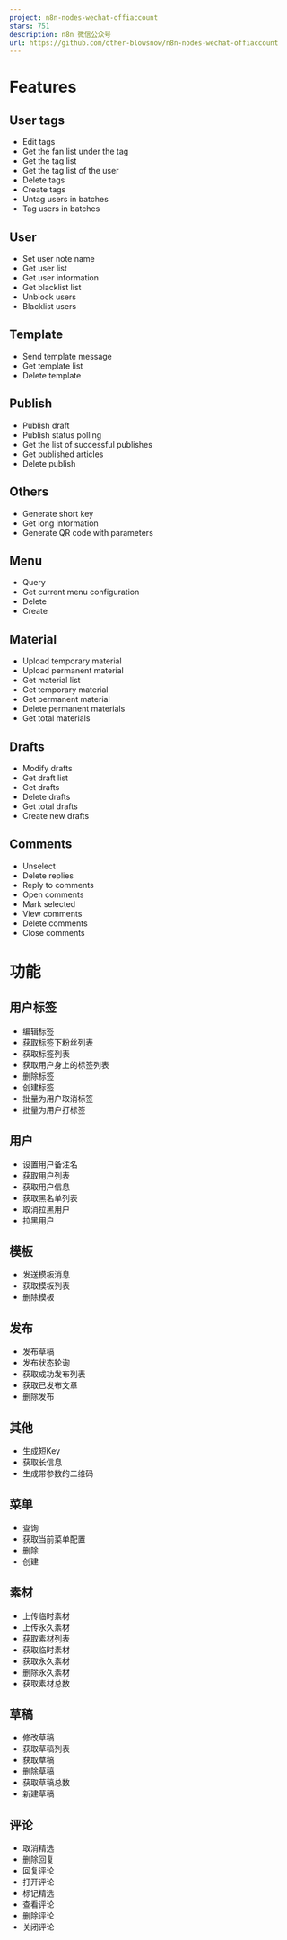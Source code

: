 ```yaml
---
project: n8n-nodes-wechat-offiaccount
stars: 751
description: n8n 微信公众号
url: https://github.com/other-blowsnow/n8n-nodes-wechat-offiaccount
---
```


Features
========

User tags
---------

-   Edit tags
-   Get the fan list under the tag
-   Get the tag list
-   Get the tag list of the user
-   Delete tags
-   Create tags
-   Untag users in batches
-   Tag users in batches

User
----

-   Set user note name
-   Get user list
-   Get user information
-   Get blacklist list
-   Unblock users
-   Blacklist users

Template
--------

-   Send template message
-   Get template list
-   Delete template

Publish
-------

-   Publish draft
-   Publish status polling
-   Get the list of successful publishes
-   Get published articles
-   Delete publish

Others
------

-   Generate short key
-   Get long information
-   Generate QR code with parameters

Menu
----

-   Query
-   Get current menu configuration
-   Delete
-   Create

Material
--------

-   Upload temporary material
-   Upload permanent material
-   Get material list
-   Get temporary material
-   Get permanent material
-   Delete permanent materials
-   Get total materials

Drafts
------

-   Modify drafts
-   Get draft list
-   Get drafts
-   Delete drafts
-   Get total drafts
-   Create new drafts

Comments
--------

-   Unselect
-   Delete replies
-   Reply to comments
-   Open comments
-   Mark selected
-   View comments
-   Delete comments
-   Close comments

功能
==

用户标签
----

-   编辑标签
-   获取标签下粉丝列表
-   获取标签列表
-   获取用户身上的标签列表
-   删除标签
-   创建标签
-   批量为用户取消标签
-   批量为用户打标签

用户
--

-   设置用户备注名
-   获取用户列表
-   获取用户信息
-   获取黑名单列表
-   取消拉黑用户
-   拉黑用户

模板
--

-   发送模板消息
-   获取模板列表
-   删除模板

发布
--

-   发布草稿
-   发布状态轮询
-   获取成功发布列表
-   获取已发布文章
-   删除发布

其他
--

-   生成短Key
-   获取长信息
-   生成带参数的二维码

菜单
--

-   查询
-   获取当前菜单配置
-   删除
-   创建

素材
--

-   上传临时素材
-   上传永久素材
-   获取素材列表
-   获取临时素材
-   获取永久素材
-   删除永久素材
-   获取素材总数

草稿
--

-   修改草稿
-   获取草稿列表
-   获取草稿
-   删除草稿
-   获取草稿总数
-   新建草稿

评论
--

-   取消精选
-   删除回复
-   回复评论
-   打开评论
-   标记精选
-   查看评论
-   删除评论
-   关闭评论
